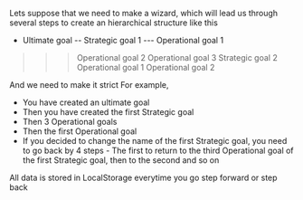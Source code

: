 Lets suppose that we need to make a wizard, which will lead us through several steps to create an hierarchical structure like this

- Ultimate goal
-- Strategic goal 1
--- Operational goal 1
>>> Operational goal 2
>>> Operational goal 3
>> Strategic goal 2
>>> Operational goal 1
>>> Operational goal 2

And we need to make it strict For example,
* You have created an ultimate goal
* Then you have created the first Strategic goal
* Then 3 Operational goals
* Then the first Operational goal
* If you decided to change the name of the first Strategic goal, you need to go back by 4 steps - The first to return to the third Operational goal of the first Strategic goal, then to the second and so on

All data is stored in LocalStorage everytime you go step forward or step back
